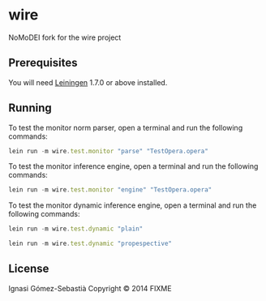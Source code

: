 # wire

NoMoDEI fork for the wire project

## Prerequisites

You will need [Leiningen][1] 1.7.0 or above installed.

[1]: https://github.com/technomancy/leiningen

## Running

To test the monitor norm parser, open a terminal and run the following commands:
```javascript
lein run -m wire.test.monitor "parse" "TestOpera.opera"
```
To test the monitor inference engine, open a terminal and run the following commands:
```javascript
lein run -m wire.test.monitor "engine" "TestOpera.opera"
```

To test the monitor dynamic inference engine, open a terminal and run the following commands:
```javascript
lein run -m wire.test.dynamic "plain"
```
```javascript
lein run -m wire.test.dynamic "propespective"
```


## License
Ignasi Gómez-Sebastià
Copyright © 2014 FIXME
